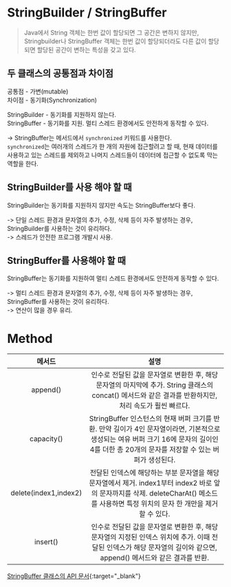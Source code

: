 # StringBuilder / StringBuffer

>Java에서 String 객체는 한번 값이 할당되면 그 공간은 변하지 않지만, Stringbuilder나 StringBuffer 객체는 한번 값이 할당되더라도 다른 값이 할당되면 할당된 공간이 변하는 특성을 갖고 있다.

## 두 클래스의 공통점과 차이점
공통점 - 가변(mutable)  
차이점 - 동기화(Synchronization)  

StringBuilder - 동기화를 지원하지 않는다.  
StringBuffer - 동기화를 지원. 멀티 스레드 환경에서도 안전하게 동작할 수 있다.   

-> StringBuffer는 메서드에서 `synchronized` 키워드를 사용한다.  
`synchronized`는 여러개의 스레드가 한 개의 자원에 접근할려고 할 때, 현재 데이터를 사용하고 있는 스레드를 제외하고 나머지 스레드들이 데이터에 접근할 수 없도록 막는 역할을 한다.


## StringBuilder를 사용 해야 할 때

StringBuilder는 동기화를 지원하지 않지만 속도는 StringBuffer보다 좋다.  

-> 단일 스레드 환경과 문자열의 추가, 수정, 삭제 등이 자주 발생하는 경우, StringBuilder를 사용하는 것이 유리하다.  
-> 스레드가 안전한 프로그램 개발시 사용.  	

## StringBuffer를 사용해야 할 때

StringBuffer는 동기화를 지원하여 멀티 스레드 환경에서도 안전하게 동작할 수 있다.  

-> 멀티 스레드 환경과 문자열의 추가, 수정, 삭제 등이 자주 발생하는 경우, StringBuffer를 사용하는 것이 유리하다.  
-> 연산이 많을 경우 유리.  

# Method

|메서드|설명
|:--:|:--:
|append()|인수로 전달된 값을 문자열로 변환한 후, 해당 문자열의 마지막에 추가. String 클래스의 concat() 메서드와 같은 결과를 반환하지만, 처리 속도가 훨씬 빠르다.
|capacity()|StringBuffer 인스턴스의 현재 버퍼 크기를 반환. 만약 길이가 4인 문자열이라면, 기본적으로 생성되는 여유 버퍼 크기 16에 문자의 길이인 4를 더한 총 20개의 문자를 저장할 수 있는 버퍼가 생성된다.
|delete(index1,index2)|전달된 인덱스에 해당하는 부분 문자열을 해당 문자열에서 제거. index1부터 index2 바로 앞의 문자까지를 삭제. deleteCharAt() 메소드를 사용하면 특정 위치의 문자 한 개만을 제거할 수 있다.
|insert()|인수로 전달된 값을 문자열로 변환한 후, 해당 문자열의 지정된 인덱스 위치에 추가. 이때 전달된 인덱스가 해당 문자열의 길이와 같으면, append() 메서드와 같은 결과를 반환.


[StringBuffer 클래스의 API 문서](https://docs.oracle.com/javase/7/docs/api/java/lang/StringBuffer.html){:target="_blank"}
